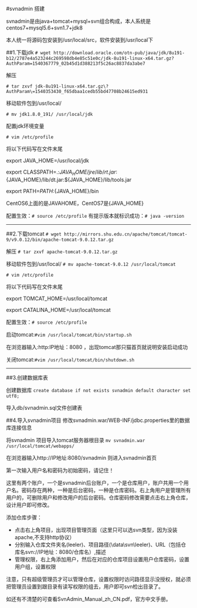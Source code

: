 #svnadmin 搭建

svnadmin是由java+tomcat+mysql+svn组合构成，本人系统是centos7+mysql5.6+svn1.7+jdk8

本人统一将源码包安装到/usr/local/src，软件安装到/usr/local下

##1.下载jdk
`# wget http://download.oracle.com/otn-pub/java/jdk/8u191-b12/2787e4a523244c269598db4e85c51e0c/jdk-8u191-linux-x64.tar.gz?AuthParam=1540367779_02b45d1d388213f5c26ac8837da3abe7`

解压

`# tar zxvf jdk-8u191-linux-x64.tar.gz\?AuthParam\=1540353430_f65dbaa1cedb55bd47708b24615ed931`

移动软件包到/usr/local/

`# mv jdk1.8.0_191/ /usr/local/jdk`

配置jdk环境变量

`# vim /etc/profile`

将以下代码写在文件末尾


export JAVA_HOME=/usr/local/jdk

export CLASSPATH=.:${JAVA_HOME}/jre/lib/rt.jar:${JAVA_HOME}/lib/dt.jar:${JAVA_HOME}/lib/tools.jar

export PATH=$PATH:${JAVA_HOME}/bin


CentOS6上面的是JAVAHOME，CentOS7是{JAVA_HOME}

配置生效：`# source /etc/profile`
有提示版本就标识成功：`# java -version`


***

##2.下载tomcat
`# wget http://mirrors.shu.edu.cn/apache/tomcat/tomcat-9/v9.0.12/bin/apache-tomcat-9.0.12.tar.gz`

解压
`# tar zxvf apache-tomcat-9.0.12.tar.gz`

移动软件包到/usr/local/
`# mv apache-tomcat-9.0.12 /usr/local/tomcat`

`# vim /etc/profile`

将以下代码写在文件末尾

export TOMCAT_HOME=/usr/local/tomcat

export CATALINA_HOME=/usr/local/tomcat

配置生效：`# source /etc/profile`

启动tomcat:`#vim /usr/local/tomcat/bin/startup.sh`

在浏览器输入:http:IP地址：8080 ，出现tomcat那只猫首页就说明安装启动成功

关闭tomcat:`#vim /usr/local/tomcat/bin/shutdown.sh`

***
##3.创建数据库表

创建数据库
`create database if not exists svnadmin default character set utf8;`

导入db/svnadmin.sql文件创建表

##4.导入svnadmin项目
修改svnadmin.war/WEB-INF/jdbc.properties里的数据库连接信息

将svnadmin 项目导入tomcat服务器根目录
`mv svnadmin.war /usr/local/tomcat/webapps/`

在浏览器输入http://IP地址:8080/svnadmin 则进入svnadmin首页

第一次输入用户名和密码为初始密码，请记住！

这里有两个账户，一个是svnadmin后台账户，一个是仓库用户，账户共用一个用户名。密码存在两种，一种是后台密码，一种是仓库密码。右上角用户是管理所有用户的，可删除用户和修改用户的后台密码。仓库密码修改需要点击右上角仓库，设计用户即可修改。

添加仓库步骤：

* 点击右上角项目，出现项目管理页面（这里只可以选svn类型，因为没装apache,不支持http协议）
* 分别输入仓库文件夹名(leeler)、项目路径(\data\svn\leeler)、URL（包括仓库名svn://IP地址：8080/仓库名）,描述
* 管理权限，右上角添加用户，然后在对应的仓库项目设置用户仓库密码，设置用户组，设置权限

注意，只有超级管理员才可以管理仓库，设置权限时访问路径显示没授权，就必须把管理员设置到跟目录有读写权限的组去，用户即可svn检出目录了。

如还有不清楚的可查看SvnAdmin_Manual_zh_CN.pdf，官方中文手册。
